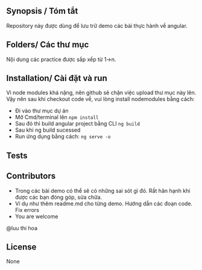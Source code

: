 ## Synopsis / Tóm tắt

 Repository này được dùng để lưu trữ demo các bài thực hành về angular.	
 
## Folders/ Các thư mục

 Nội dung các practice được sắp xếp từ 1->n.

## Installation/ Cài đặt và run

 Vì node modules khá nặng, nên github sẽ chặn việc upload thư mục này lên.
 Vậy nên sau khi checkout code về, vui lòng install nodemodules bằng cách:
 
 - Đi vào thư mục dự án
 - Mở Cmd/terminal lên
``` npm install  ```
 - Sau đó thì build angular project bằng CLI
```ng build```
 - Sau khi ng build sucessed
 - Run ứng dụng bằng cách: 
```ng serve -o```
 
## Tests

 

## Contributors

  - Trong các bài demo có thể sẽ có những sai sót gì đó. Rất hân hạnh khi được các bạn đóng góp, sửa chữa.
  - Ví dụ như thêm readme.md cho từng demo. Hướng dẫn các đoạn code. Fix errors
  - You are welcome
 
 @luu thi hoa

## License

 None
